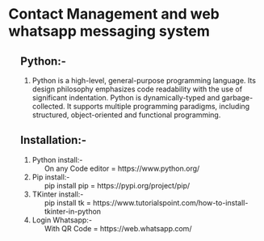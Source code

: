 # Contact Management and web whatsapp messaging system



<ul><h2>Python:-</h2>
<ol>
<li>Python is a high-level, general-purpose programming language. Its design philosophy emphasizes code readability with the use of significant indentation. Python is dynamically-typed and garbage-collected. It supports multiple programming paradigms, including structured, object-oriented and functional programming.</li>
</ol>
 </ul>
 
<!-- and that are the   -->
 <ul><h2>Installation:-</h2>
<ol>
<li>Python install:-<ul>On any Code editor = https://www.python.org/</ul></li>
 
<li>Pip install:-<ul>pip install pip = https://pypi.org/project/pip/</ul></li>
 
<li>TKinter install:-<ul>pip install tk = https://www.tutorialspoint.com/how-to-install-tkinter-in-python</ul></li>
 
<li>Login Whatsapp:-<ul>With QR Code = https://web.whatsapp.com/</ul></li>
</ol>
 </ul>
 
 <!--End the project for some time-->
 
 
